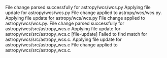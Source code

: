 File change parsed successfully for astropy/wcs/wcs.py
Applying file update for astropy/wcs/wcs.py
File change applied to astropy/wcs/wcs.py.
Applying file update for astropy/wcs/wcs.py
File change applied to astropy/wcs/wcs.py.
File change parsed successfully for astropy/wcs/src/astropy_wcs.c
Applying file update for astropy/wcs/src/astropy_wcs.c
[file-update] Failed to find match for astropy/wcs/src/astropy_wcs.c.
Applying file update for astropy/wcs/src/astropy_wcs.c
File change applied to astropy/wcs/src/astropy_wcs.c.
